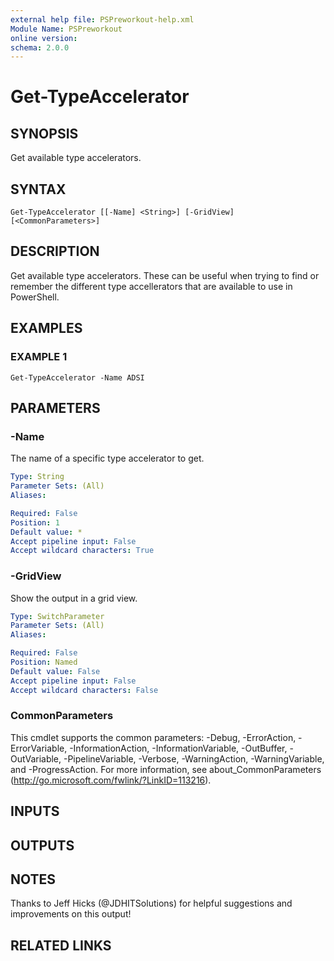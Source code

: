 ```yaml
---
external help file: PSPreworkout-help.xml
Module Name: PSPreworkout
online version:
schema: 2.0.0
---
```


# Get-TypeAccelerator

## SYNOPSIS
Get available type accelerators.

## SYNTAX

```
Get-TypeAccelerator [[-Name] <String>] [-GridView] [<CommonParameters>]
```

## DESCRIPTION
Get available type accelerators.
These can be useful when trying to find or remember the different type accellerators that are available to use in PowerShell.

## EXAMPLES

### EXAMPLE 1
```
Get-TypeAccelerator -Name ADSI
```

## PARAMETERS

### -Name
The name of a specific type accelerator to get.

```yaml
Type: String
Parameter Sets: (All)
Aliases:

Required: False
Position: 1
Default value: *
Accept pipeline input: False
Accept wildcard characters: True
```

### -GridView
Show the output in a grid view.

```yaml
Type: SwitchParameter
Parameter Sets: (All)
Aliases:

Required: False
Position: Named
Default value: False
Accept pipeline input: False
Accept wildcard characters: False
```

### CommonParameters
This cmdlet supports the common parameters: -Debug, -ErrorAction, -ErrorVariable, -InformationAction, -InformationVariable, -OutBuffer, -OutVariable, -PipelineVariable, -Verbose, -WarningAction, -WarningVariable, and -ProgressAction. 
For more information, see about_CommonParameters (http://go.microsoft.com/fwlink/?LinkID=113216).

## INPUTS

## OUTPUTS

## NOTES
Thanks to Jeff Hicks (@JDHITSolutions) for helpful suggestions and improvements on this output!

## RELATED LINKS
